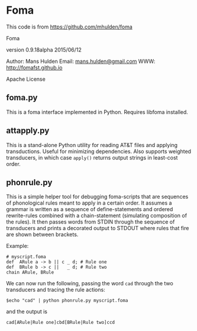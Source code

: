 # Foma

This code is from https://github.com/mhulden/foma

Foma

version 0.9.18alpha
2015/06/12

Author: Mans Hulden
Email: mans.hulden@gmail.com
WWW: http://fomafst.github.io

Apache License

## foma.py

This is a foma interface implemented in Python. Requires libfoma installed.

## attapply.py

This is a stand-alone Python utility for reading AT\&T files and applying transductions.  Useful for minimizing dependencies. Also supports weighted transducers, in which case `apply()` returns output strings in least-cost order.

## phonrule.py

This is a simple helper tool for debugging foma-scripts that are sequences of phonological rules meant to apply in a certain order.
It assumes a grammar is written as a sequence of define-statements and ordered rewrite-rules combined with a chain-statement (simulating composition of the rules). It then passes words from STDIN through the sequence of transducers and prints a decorated output to STDOUT where rules that fire are shown between brackets.

Example:

```
# myscript.foma
def  ARule a -> b || c _ d; # Rule one
def  BRule b -> c ||   _ d; # Rule two
chain ARule, BRule
```

We can now run the following, passing the word `cad` through the two transducers and tracing the rule actions:

```
$echo "cad" | python phonrule.py myscript.foma
```

and the output is

```
cad[ARule|Rule one]cbd[BRule|Rule two]ccd
```
